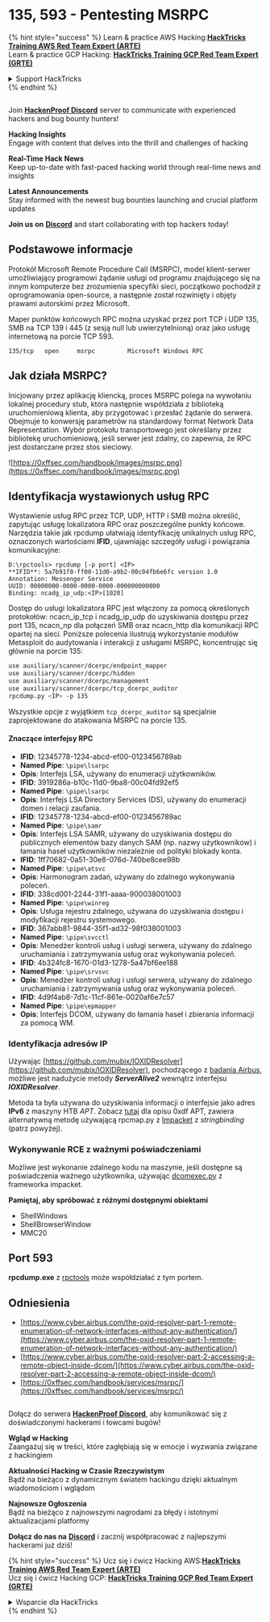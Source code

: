 # 135, 593 - Pentesting MSRPC

{% hint style="success" %}
Learn & practice AWS Hacking:<img src="../.gitbook/assets/arte.png" alt="" data-size="line">[**HackTricks Training AWS Red Team Expert (ARTE)**](https://training.hacktricks.xyz/courses/arte)<img src="../.gitbook/assets/arte.png" alt="" data-size="line">\
Learn & practice GCP Hacking: <img src="../.gitbook/assets/grte.png" alt="" data-size="line">[**HackTricks Training GCP Red Team Expert (GRTE)**<img src="../.gitbook/assets/grte.png" alt="" data-size="line">](https://training.hacktricks.xyz/courses/grte)

<details>

<summary>Support HackTricks</summary>

* Check the [**subscription plans**](https://github.com/sponsors/carlospolop)!
* **Join the** 💬 [**Discord group**](https://discord.gg/hRep4RUj7f) or the [**telegram group**](https://t.me/peass) or **follow** us on **Twitter** 🐦 [**@hacktricks\_live**](https://twitter.com/hacktricks_live)**.**
* **Share hacking tricks by submitting PRs to the** [**HackTricks**](https://github.com/carlospolop/hacktricks) and [**HackTricks Cloud**](https://github.com/carlospolop/hacktricks-cloud) github repos.

</details>
{% endhint %}

<figure><img src="../.gitbook/assets/image (3).png" alt=""><figcaption></figcaption></figure>

Join [**HackenProof Discord**](https://discord.com/invite/N3FrSbmwdy) server to communicate with experienced hackers and bug bounty hunters!

**Hacking Insights**\
Engage with content that delves into the thrill and challenges of hacking

**Real-Time Hack News**\
Keep up-to-date with fast-paced hacking world through real-time news and insights

**Latest Announcements**\
Stay informed with the newest bug bounties launching and crucial platform updates

**Join us on** [**Discord**](https://discord.com/invite/N3FrSbmwdy) and start collaborating with top hackers today!

## Podstawowe informacje

Protokół Microsoft Remote Procedure Call (MSRPC), model klient-serwer umożliwiający programowi żądanie usługi od programu znajdującego się na innym komputerze bez zrozumienia specyfiki sieci, początkowo pochodził z oprogramowania open-source, a następnie został rozwinięty i objęty prawami autorskimi przez Microsoft.

Maper punktów końcowych RPC można uzyskać przez port TCP i UDP 135, SMB na TCP 139 i 445 (z sesją null lub uwierzytelnioną) oraz jako usługę internetową na porcie TCP 593.
```
135/tcp   open     msrpc         Microsoft Windows RPC
```
## Jak działa MSRPC?

Inicjowany przez aplikację kliencką, proces MSRPC polega na wywołaniu lokalnej procedury stub, która następnie współdziała z biblioteką uruchomieniową klienta, aby przygotować i przesłać żądanie do serwera. Obejmuje to konwersję parametrów na standardowy format Network Data Representation. Wybór protokołu transportowego jest określany przez bibliotekę uruchomieniową, jeśli serwer jest zdalny, co zapewnia, że RPC jest dostarczane przez stos sieciowy.

![https://0xffsec.com/handbook/images/msrpc.png](https://0xffsec.com/handbook/images/msrpc.png)

## **Identyfikacja wystawionych usług RPC**

Wystawienie usług RPC przez TCP, UDP, HTTP i SMB można określić, zapytując usługę lokalizatora RPC oraz poszczególne punkty końcowe. Narzędzia takie jak rpcdump ułatwiają identyfikację unikalnych usług RPC, oznaczonych wartościami **IFID**, ujawniając szczegóły usługi i powiązania komunikacyjne:
```
D:\rpctools> rpcdump [-p port] <IP>
**IFID**: 5a7b91f8-ff00-11d0-a9b2-00c04fb6e6fc version 1.0
Annotation: Messenger Service
UUID: 00000000-0000-0000-0000-000000000000
Binding: ncadg_ip_udp:<IP>[1028]
```
Dostęp do usługi lokalizatora RPC jest włączony za pomocą określonych protokołów: ncacn\_ip\_tcp i ncadg\_ip\_udp do uzyskiwania dostępu przez port 135, ncacn\_np dla połączeń SMB oraz ncacn\_http dla komunikacji RPC opartej na sieci. Poniższe polecenia ilustrują wykorzystanie modułów Metasploit do audytowania i interakcji z usługami MSRPC, koncentrując się głównie na porcie 135:
```bash
use auxiliary/scanner/dcerpc/endpoint_mapper
use auxiliary/scanner/dcerpc/hidden
use auxiliary/scanner/dcerpc/management
use auxiliary/scanner/dcerpc/tcp_dcerpc_auditor
rpcdump.py <IP> -p 135
```
Wszystkie opcje z wyjątkiem `tcp_dcerpc_auditor` są specjalnie zaprojektowane do atakowania MSRPC na porcie 135.

#### Znaczące interfejsy RPC

* **IFID**: 12345778-1234-abcd-ef00-0123456789ab
* **Named Pipe**: `\pipe\lsarpc`
* **Opis**: Interfejs LSA, używany do enumeracji użytkowników.
* **IFID**: 3919286a-b10c-11d0-9ba8-00c04fd92ef5
* **Named Pipe**: `\pipe\lsarpc`
* **Opis**: Interfejs LSA Directory Services (DS), używany do enumeracji domen i relacji zaufania.
* **IFID**: 12345778-1234-abcd-ef00-0123456789ac
* **Named Pipe**: `\pipe\samr`
* **Opis**: Interfejs LSA SAMR, używany do uzyskiwania dostępu do publicznych elementów bazy danych SAM (np. nazwy użytkowników) i łamania haseł użytkowników niezależnie od polityki blokady konta.
* **IFID**: 1ff70682-0a51-30e8-076d-740be8cee98b
* **Named Pipe**: `\pipe\atsvc`
* **Opis**: Harmonogram zadań, używany do zdalnego wykonywania poleceń.
* **IFID**: 338cd001-2244-31f1-aaaa-900038001003
* **Named Pipe**: `\pipe\winreg`
* **Opis**: Usługa rejestru zdalnego, używana do uzyskiwania dostępu i modyfikacji rejestru systemowego.
* **IFID**: 367abb81-9844-35f1-ad32-98f038001003
* **Named Pipe**: `\pipe\svcctl`
* **Opis**: Menedżer kontroli usług i usługi serwera, używany do zdalnego uruchamiania i zatrzymywania usług oraz wykonywania poleceń.
* **IFID**: 4b324fc8-1670-01d3-1278-5a47bf6ee188
* **Named Pipe**: `\pipe\srvsvc`
* **Opis**: Menedżer kontroli usług i usługi serwera, używany do zdalnego uruchamiania i zatrzymywania usług oraz wykonywania poleceń.
* **IFID**: 4d9f4ab8-7d1c-11cf-861e-0020af6e7c57
* **Named Pipe**: `\pipe\epmapper`
* **Opis**: Interfejs DCOM, używany do łamania haseł i zbierania informacji za pomocą WM.

### Identyfikacja adresów IP

Używając [https://github.com/mubix/IOXIDResolver](https://github.com/mubix/IOXIDResolver), pochodzącego z [badania Airbus](https://www.cyber.airbus.com/the-oxid-resolver-part-1-remote-enumeration-of-network-interfaces-without-any-authentication/), możliwe jest nadużycie metody _**ServerAlive2**_ wewnątrz interfejsu _**IOXIDResolver**_.

Metoda ta była używana do uzyskiwania informacji o interfejsie jako adres **IPv6** z maszyny HTB _APT_. Zobacz [tutaj](https://0xdf.gitlab.io/2021/04/10/htb-apt.html) dla opisu 0xdf APT, zawiera alternatywną metodę używającą rpcmap.py z [Impacket](https://github.com/SecureAuthCorp/impacket/) z _stringbinding_ (patrz powyżej).

### Wykonywanie RCE z ważnymi poświadczeniami

Możliwe jest wykonanie zdalnego kodu na maszynie, jeśli dostępne są poświadczenia ważnego użytkownika, używając [dcomexec.py](https://github.com/fortra/impacket/blob/master/examples/dcomexec.py) z frameworka impacket.

**Pamiętaj, aby spróbować z różnymi dostępnymi obiektami**

* ShellWindows
* ShellBrowserWindow
* MMC20

## Port 593

**rpcdump.exe** z [rpctools](https://resources.oreilly.com/examples/9780596510305/tree/master/tools/rpctools) może współdziałać z tym portem.

## Odniesienia

* [https://www.cyber.airbus.com/the-oxid-resolver-part-1-remote-enumeration-of-network-interfaces-without-any-authentication/](https://www.cyber.airbus.com/the-oxid-resolver-part-1-remote-enumeration-of-network-interfaces-without-any-authentication/)
* [https://www.cyber.airbus.com/the-oxid-resolver-part-2-accessing-a-remote-object-inside-dcom/](https://www.cyber.airbus.com/the-oxid-resolver-part-2-accessing-a-remote-object-inside-dcom/)
* [https://0xffsec.com/handbook/services/msrpc/](https://0xffsec.com/handbook/services/msrpc/)

<figure><img src="../.gitbook/assets/image (3).png" alt=""><figcaption></figcaption></figure>

Dołącz do serwera [**HackenProof Discord**](https://discord.com/invite/N3FrSbmwdy), aby komunikować się z doświadczonymi hackerami i łowcami bugów!

**Wgląd w Hacking**\
Zaangażuj się w treści, które zagłębiają się w emocje i wyzwania związane z hackingiem

**Aktualności Hacking w Czasie Rzeczywistym**\
Bądź na bieżąco z dynamicznym światem hackingu dzięki aktualnym wiadomościom i wglądom

**Najnowsze Ogłoszenia**\
Bądź na bieżąco z najnowszymi nagrodami za błędy i istotnymi aktualizacjami platformy

**Dołącz do nas na** [**Discord**](https://discord.com/invite/N3FrSbmwdy) i zacznij współpracować z najlepszymi hackerami już dziś!

{% hint style="success" %}
Ucz się i ćwicz Hacking AWS:<img src="../.gitbook/assets/arte.png" alt="" data-size="line">[**HackTricks Training AWS Red Team Expert (ARTE)**](https://training.hacktricks.xyz/courses/arte)<img src="../.gitbook/assets/arte.png" alt="" data-size="line">\
Ucz się i ćwicz Hacking GCP: <img src="../.gitbook/assets/grte.png" alt="" data-size="line">[**HackTricks Training GCP Red Team Expert (GRTE)**<img src="../.gitbook/assets/grte.png" alt="" data-size="line">](https://training.hacktricks.xyz/courses/grte)

<details>

<summary>Wsparcie dla HackTricks</summary>

* Sprawdź [**plany subskrypcyjne**](https://github.com/sponsors/carlospolop)!
* **Dołącz do** 💬 [**grupy Discord**](https://discord.gg/hRep4RUj7f) lub [**grupy telegramowej**](https://t.me/peass) lub **śledź** nas na **Twitterze** 🐦 [**@hacktricks\_live**](https://twitter.com/hacktricks_live)**.**
* **Podziel się trikami hackingowymi, przesyłając PR do** [**HackTricks**](https://github.com/carlospolop/hacktricks) i [**HackTricks Cloud**](https://github.com/carlospolop/hacktricks-cloud) repozytoriów na githubie.

</details>
{% endhint %}
